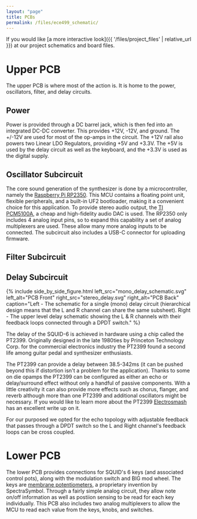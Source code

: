 ```yaml
---
layout: "page"
title: PCBs
permalink: /files/ece499_schematic/
---
```


If you would like [a more interactive look]({{ '/files/project_files' | relative_url }}) at our project schematics and board files.

# Upper PCB

The upper PCB is where most of the action is. It is home to the power, oscillators, filter, and delay circuits.

## Power 

Power is provided through a DC barrel jack, which is then fed into an integrated DC-DC converter. This provides +12V, -12V, and ground. The +/-12V are used for most of the op-amps in the circuit. The +12V rail also powers two Linear LDO Regulators, providing +5V and +3.3V. The +5V is used by the delay circuit as well as the keyboard, and the +3.3V is used as the digital supply.

## Oscillator Subcircuit 

The core sound generation of the synthesizer is done by a microcontroller, namely the [Raspberry Pi RP2350](https://www.raspberrypi.com/products/rp2350/). This MCU contains a floating point unit, flexible peripherals, and a built-in UF2 bootloader, making it a convenient choice for this application. To provide stereo audio output, the [TI PCM5100A](https://www.ti.com/product/PCM5100A), a cheap and high-fidelity audio DAC is used. The RP2350 only includes 4 analog input pins, so to expand this capability a set of analog multiplexers are used. These allow many more analog inputs to be connected. The subcircuit also includes a USB-C connector for uploading firmware.

## Filter Subcircuit 


## Delay Subcircuit 

{% include side_by_side_figure.html
   left_src="mono_delay_schematic.svg" 
   left_alt="PCB Front"
   right_src="stereo_delay.svg"
   right_alt="PCB Back"
   caption="Left - The schematic for a single (mono) delay circuit (hierarchical design means that the L and R channel can share the same subsheet). Right - The upper level delay schematic showing the L & R channels with their feedback loops connected through a DPDT switch."
%}

The delay of the SQUID-6 is achieved in hardware using a chip called the PT2399. Originally designed in the late 1980ties by Princeton Technology Corp. for the commercial electronics industry the PT2399 found a second life among guitar pedal and synthesizer enthusiasts. 

The PT2399 can provide a delay between 38.5-342ms (it can be pushed beyond this if distortion isn't a problem for the application). Thanks to some on die opamps the PT2399 can be configured as either an echo or delay/surround effect without only a handful of passive components. With a little creativity it can also provide more effects such as chorus, flanger, and reverb although more than one PT2399 and additional oscillators might be necessary. If you would like to learn more about the PT2399 [Electrosmash](https://www.electrosmash.com/pt2399-analysis "Electrosmash") has an excellent write up on it.

For our purposed we opted for the echo topology with adjustable feedback that passes through a DPDT switch so the L and Right channel's feedback loops can be cross coupled.

# Lower PCB

The lower PCB provides connections for SQUID's 6 keys (and associated control pots), along with the modulation switch and BIG mod wheel. The keys are [membrane potentiometers](https://www.spectrasymbol.com/linear-position-sensors/soft-membrane-linear-pots-softpot), a proprietary invention by SpectraSymbol. Through a fairly simple analog circuit, they allow note on/off information as well as postiion sensing to be read for each key individually. This PCB also includes two analog multiplexers to allow the MCU to read each value from the keys, knobs, and switches.
